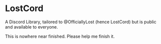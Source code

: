 # LostCord
A Discord Library, tailored to @OfficiallyLost (hence LostCord) but is public and available to everyone. 

This is nowhere near finished. Please help me finish it.
